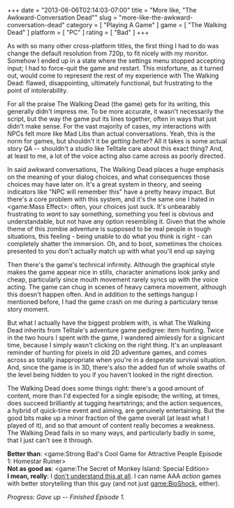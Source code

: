 +++
date = "2013-06-06T02:14:03-07:00"
title = "More like, \"The Awkward-Conversation Dead\""
slug = "more-like-the-awkward-conversation-dead"
category = [ "Playing A Game" ]
game = [ "The Walking Dead" ]
platform = [ "PC" ]
rating = [ "Bad" ]
+++

As with so many other cross-platform titles, the first thing I had to do was change the default resolution from 720p, to fit nicely with my monitor.  Somehow I ended up in a state where the settings menu stopped accepting input; I had to force-quit the game and restart.  This misfortune, as it turned out, would come to represent the rest of my experience with The Walking Dead: flawed, disappointing, ultimately functional, but frustrating to the point of intolerability.

For all the praise The Walking Dead (the game) gets for its writing, this generally didn't impress me.  To be more accurate, it wasn't necessarily the script, but the way the game put its lines together, often in ways that just didn't make sense.  For the vast majority of cases, my interactions with NPCs felt more like Mad Libs than actual conversations.  Yeah, this is the norm for games, but shouldn't it be <i>getting better</i>?  All it takes is some actual story QA -- shouldn't a studio like Telltale care about this exact thing?  And, at least to me, a lot of the voice acting also came across as poorly directed.

In said awkward conversations, The Walking Dead places a huge emphasis on the meaning of your dialog choices, and what consequences those choices may have later on.  It's a great system in theory, and seeing indicators like "NPC will remember this" have a pretty heavy impact.  But there's a core problem with this system, and it's the same one I hated in <game:Mass Effect>: often, your choices just suck.  It's unbearably frustrating to <i>want</i> to say something, something you feel is obvious and understandable, but not have any option resembling it.  Given that the whole theme of this zombie adventure is supposed to be real people in tough situations, this feeling - being unable to do what you think is right - can completely shatter the immersion.  Oh, and to boot, sometimes the choices presented to you don't actually match up with what you'll end up saying

Then there's the game's technical infirmity.  Although the graphical style makes the game appear nice in stills, character animations look janky and cheap, particularly since mouth movement rarely syncs up with the voice acting.  The game can chug in scenes of heavy camera movement, although this doesn't happen often.  And in addition to the settings hangup I mentioned before, I had the game crash on me during a particulary tense story moment.

But what I actually have the biggest problem with, is what The Walking Dead inherits from Telltale's adventure game pedigree: item hunting.  Twice in the two hours I spent with the game, I wandered aimlessly for a signicant time, because I simply wasn't clicking on the right thing.  It's an unpleasant reminder of hunting for pixels in old 2D adventure games, and comes across as totally inappropriate when you're in a desperate survival situation.  And, since the game is in 3D, there's also the added fun of whole swaths of the level being hidden to you if you haven't looked in the right direction.

The Walking Dead does some things right: there's a good amount of content, more than I'd expected for a single episode; the writing, at times, does succeed brilliantly at tugging heartstrings; and the action sequences, a hybrid of quick-time event and aiming, are genuinely entertaining.  But the good bits make up a minor fraction of the game overall (at least what I played of it), and so that amount of content really becomes a weakness.  The Walking Dead fails in so many ways, and particularly badly in some, that I just can't see it through.

<b>Better than</b>: <game:Strong Bad's Cool Game for Attractive People Episode 1: Homestar Ruiner>  
<b>Not as good as</b>: <game:The Secret of Monkey Island: Special Edition>  
<b>I mean, really</b>: I <a href="http://en.wikipedia.org/wiki/The_Walking_Dead_(video_game)#Accolades">don't understand this at all</a>.  I can name AAA <i>action</i> games with better storytelling than this guy (and not just <game:BioShock>, either).

<i>Progress: Gave up -- Finished Episode 1.</i>
